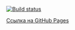 [![Build status](https://ci.appveyor.com/api/projects/status/qnnjkklvu9yb4vm6?svg=true)](https://ci.appveyor.com/project/ADeoZ/ahj-rxjs-1-frontend)

[Ссылка на GitHub Pages](https://adeoz.github.io/ahj-rxjs-1-frontend/)
